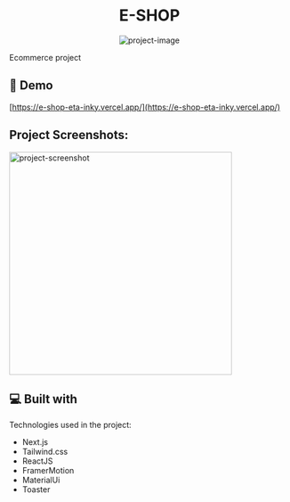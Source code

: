 <h1 align="center" id="title">E-SHOP</h1>

<p align="center"><img src="https://socialify.git.ci/dola5xd/E-Shop/image?description=1&amp;font=Bitter&amp;forks=1&amp;issues=1&amp;language=1&amp;name=1&amp;owner=1&amp;pulls=1&amp;stargazers=1&amp;theme=Dark" alt="project-image"></p>

<p id="description">Ecommerce project</p>

<h2>🚀 Demo</h2>

[https://e-shop-eta-inky.vercel.app/](https://e-shop-eta-inky.vercel.app/)

<h2>Project Screenshots:</h2>

<img src="" alt="project-screenshot" width="400" height="400/">

  
  
<h2>💻 Built with</h2>

Technologies used in the project:

*   Next.js
*   Tailwind.css
*   ReactJS
*   FramerMotion
*   MaterialUi
*   Toaster
